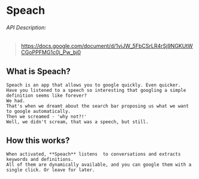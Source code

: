 # Speach
###### API Description:
> https://docs.google.com/document/d/1viJW_5FbCSrLR4rSj9NGKUtWCGoPPFMG1c0j_Pw_bj0

## What is **Speach**?
```
Speach is an app that allows you to google quickly. Even quicker.
Have you listened to a speech so interesting that googling a simple definition seems like forever?
We had.
That's when we dreamt about the search bar proposing us what we want to google automatically.
Then we screamed - 'why not?!'
Well, we didn't scream, that was a speech, but still.
```

## How this works?
```
When activated, **Speach** listens  to conversations and extracts keywords and definitions.
All of them are dynamically available, and you can google them with a single click. Or leave for later.
